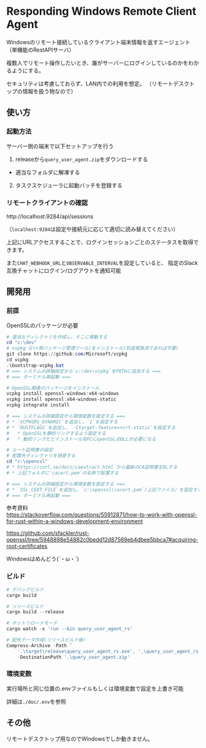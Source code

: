 # Responding Windows Remote Client Agent

Windowsのリモート接続しているクライアント端末情報を返すエージェント（単機能のRestAPIサーバ）

複数人でリモート操作したいとき、誰がサーバーにログインしているのかをわかるようにする。

セキュリティは考慮しておらず、LAN内での利用を想定。
（リモートデスクトップの情報を扱う物なので）

## 使い方

### 起動方法

サーバー側の端末で以下セットアップを行う

1. releaseから`query_user_agent.zip`をダウンロードする
  * 適当なフォルダに解凍する
2. タスクスケジューラに起動バッチを登録する

### リモートクライアントの確認

http://localhost:9284/api/sessions

（`localhost:9284`は設定や接続元に応じて適切に読み替えてください）

上記にURLアクセスすることで、ログインセッションごとのステータスを取得できます。

また`CHAT_WEBHOOK_URL`と`OBSERVABLE_INTERVAL`を設定していると、
指定のSlack互換チャットにログイン/ログアウトを通知可能

## 開発用


### 前提

OpenSSLのパッケージが必要

```powershell
# 適当なディレクトリを作成し、そこに移動する
cd "c:\dev"
# vspkg（C++用パッケージ管理ツール)をインストール(別途実施済であれば不要)
git clone https://github.com/Microsoft/vcpkg 
cd vcpkg
.\bootstrap-vcpkg.bat
# === システムの詳細設定から`c:\dev\vcpkg`をPATHに追加する ===
# === ターミナル再起動 ===

# OpenSSL関連のパッケージをインストール
vcpkg install openssl-windows:x64-windows
vcpkg install openssl:x64-windows-static
vcpkg integrate install

# === システムの詳細設定から環境変数を設定する ===
# * `VCPKGRS_DYNAMIC`を追加し、`1`を設定する
# * `RUSTFLAGS`を追加し、`-Ctarget-feature=+crt-static`を設定する
#   * OpenSSLを静的リンクするよう設定する
#   * 動的リンクだとインストール先PCにopenSSLのDLLが必要になる

# ルート証明書の設定
# 配置先ディレクトリを用意する
cd "c:\openssl"
# * https://curl.se/docs/caextract.html から最新のCA証明書をDLする
# * 上記フォルダに`cacert.pem`の名称で配置する

# === システムの詳細設定から環境変数を設定する ===
# * `SSL_CERT_FILE`を追加し、`c:\openssl\cacert.pem`(上記ファイル）を設定する
# === ターミナル再起動 ===
```

参考資料  
https://stackoverflow.com/questions/55912871/how-to-work-with-openssl-for-rust-within-a-windows-development-environment

https://github.com/sfackler/rust-openssl/tree/5948898e54882c0bedd12d87569eb4dbee5bbca7#acquiring-root-certificates

Windowsはめんどう(´・ω・`)

### ビルド

```powershell
# デバッグビルド
cargo build

# リリースビルド
cargo build --release

# ホットリロードモード
cargo watch -x 'run --bin query_user_agent_rs'

# 配布データ作成(リリースビルド後)
Compress-Archive -Path `
    '.\target\release\query_user_agent_rs.exe', '.\query_user_agent_rs.cmd' `
    -DestinationPath '.\query_user_agent.zip'
```

### 環境変数

実行場所と同じ位置の.envファイルもしくは環境変数で設定を上書き可能

詳細は`./doc/.env`を参照

## その他

リモートデスクトップ用なのでWindowsでしか動きません。
